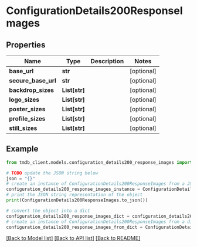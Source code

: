 # ConfigurationDetails200ResponseImages


## Properties

Name | Type | Description | Notes
------------ | ------------- | ------------- | -------------
**base_url** | **str** |  | [optional] 
**secure_base_url** | **str** |  | [optional] 
**backdrop_sizes** | **List[str]** |  | [optional] 
**logo_sizes** | **List[str]** |  | [optional] 
**poster_sizes** | **List[str]** |  | [optional] 
**profile_sizes** | **List[str]** |  | [optional] 
**still_sizes** | **List[str]** |  | [optional] 

## Example

```python
from tmdb_client.models.configuration_details200_response_images import ConfigurationDetails200ResponseImages

# TODO update the JSON string below
json = "{}"
# create an instance of ConfigurationDetails200ResponseImages from a JSON string
configuration_details200_response_images_instance = ConfigurationDetails200ResponseImages.from_json(json)
# print the JSON string representation of the object
print(ConfigurationDetails200ResponseImages.to_json())

# convert the object into a dict
configuration_details200_response_images_dict = configuration_details200_response_images_instance.to_dict()
# create an instance of ConfigurationDetails200ResponseImages from a dict
configuration_details200_response_images_from_dict = ConfigurationDetails200ResponseImages.from_dict(configuration_details200_response_images_dict)
```
[[Back to Model list]](../README.md#documentation-for-models) [[Back to API list]](../README.md#documentation-for-api-endpoints) [[Back to README]](../README.md)


